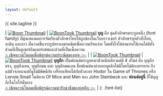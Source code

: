```yaml
---
layout: default
---
```


<div class="hero">
  <div class="tagline">{{ site.tagline }}</div>
</div>


| [![Boon Thumbnail](boon/images/boon-thumbnail-350.png)](/boon/) | [![BoonTook Thumbnail](boon/images/boon-banner-600.png)](/boon/) **บุญ** คือ ชุดตัวอักษรตระกูลหนึ่ง (font family) ที่มุ่งแสดงผลการจัดเรียงตัวอักษรไทยให้ถูกต้องในเว็บบราวเซอร์ ตัวอักษรทุกตัวทั้งไทย, ละติน และลาว นั้นวาดขึ้นจากรูปทรงเลขาคณิตเพื่อความเรียบง่าย โดยตั้งใจให้สามารถใช้งานได้ดีทั้งส่วนที่เป็นยูเซอร์อินเตอร์เฟสและส่วนที่เป็นเนื้อความ <br> [๏ เชิญดาวน์โหลดเพื่อพิสูจน์ความประณีตของบุญ ๛](/boon/) |
| [![BoonTook Thumbnail](boontook/images/boontook-thumbnail-350.png)](/boontook/) | [![BoonTook Thumbnail](boontook/images/boontook-banner-600.png)](/boontook/) **บุญถึก** เป็นฟอนต์ตระกูลหนาน้ำหนักเดียวแต่มี 4 สไตล์ คือ บุญถึกตรง, บุญถึงเอน, บุญถึกมน และ บุญถึกมนเอน ชื่อฟอนต์คงบ่งบอกบุคลิกได้ดีโดยไม่ต้องบรรยาย ถึงแม้ตัวจะหนาแต่ก็ดูไม่มีพิษมีภัย เปรียบเทียบได้กับตัวละคร Hodor ใน Game of Thrones หรือ Lennie Small ในนิยาย Of Mice and Men ของ John Steinbeck และ **ฟอนต์อยู่นี่** ก็ใช้บุญถึกในโลโก้นั่นเอง <br> [๏ เชิญดาวน์โหลดเพื่อพิสูจน์ความน่ารักน่าชังของบุญถึก ๛](/boontook/) |
{: .font-list}

